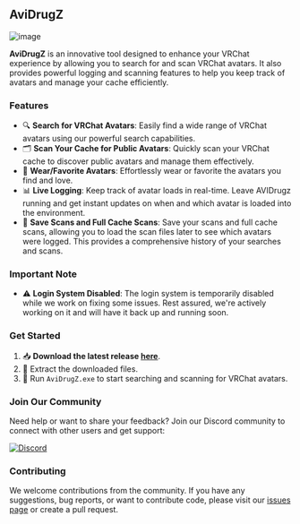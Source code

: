 ## AviDrugZ

![image](https://user-images.githubusercontent.com/36606771/219873867-2a3fb5a7-1462-4793-b9dd-3be08f8a95d2.png)

**AviDrugZ** is an innovative tool designed to enhance your VRChat experience by allowing you to search for and scan VRChat avatars. It also provides powerful logging and scanning features to help you keep track of avatars and manage your cache efficiently.

### Features

- 🔍 **Search for VRChat Avatars**: Easily find a wide range of VRChat avatars using our powerful search capabilities.
- 🗂️ **Scan Your Cache for Public Avatars**: Quickly scan your VRChat cache to discover public avatars and manage them effectively.
- 💖 **Wear/Favorite Avatars**: Effortlessly wear or favorite the avatars you find and love.
- 📊 **Live Logging**: Keep track of avatar loads in real-time. Leave AVIDrugz running and get instant updates on when and which avatar is loaded into the environment.
- 💾 **Save Scans and Full Cache Scans**: Save your scans and full cache scans, allowing you to load the scan files later to see which avatars were logged. This provides a comprehensive history of your searches and scans.

### Important Note

- ⚠️ **Login System Disabled**: The login system is temporarily disabled while we work on fixing some issues. Rest assured, we're actively working on it and will have it back up and running soon.

### Get Started

1. 📥 **Download the latest release [here](https://github.com/your-repo/avidoz/releases/latest)**.
2. 📂 Extract the downloaded files.
3. 🚀 Run `AviDrugZ.exe` to start searching and scanning for VRChat avatars.

### Join Our Community

Need help or want to share your feedback? Join our Discord community to connect with other users and get support:

[![Discord](https://img.shields.io/discord/123456789012345678)](https://discord.gg/sDyuyJr6s4)

### Contributing

We welcome contributions from the community. If you have any suggestions, bug reports, or want to contribute code, please visit our [issues page](https://github.com/Klauensprung/AviDrugZ/issues) or create a pull request.
